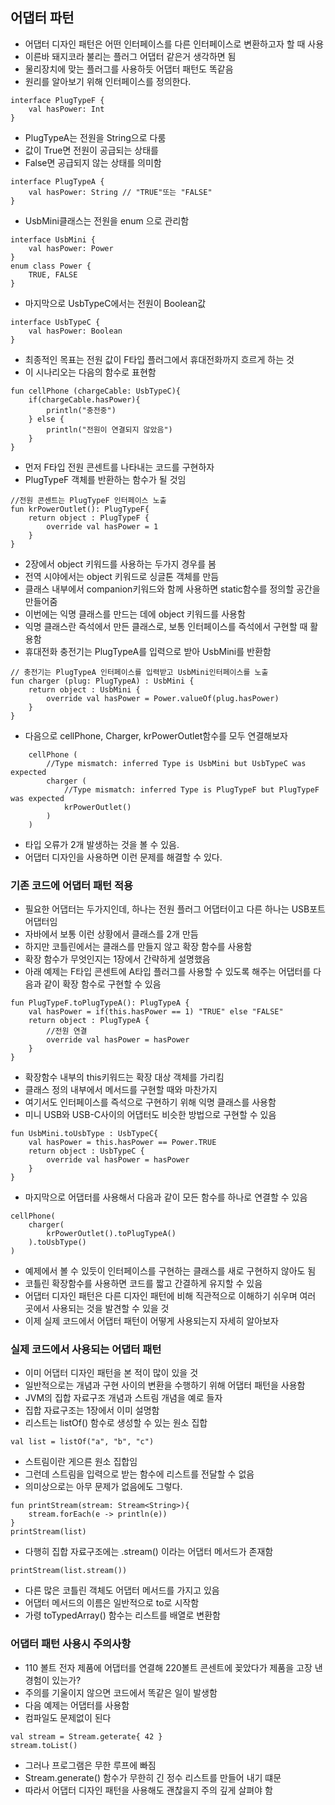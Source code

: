 ## 어댑터 파턴
- 어댑터 디자인 패턴은 어떤 인터페이스를 다른 인터페이스로 변환하고자 할 때 사용
- 이른바 돼지코라 불리는 플러그 어댑터 같은거 생각하면 됨
- 물리장치에 맞는 플러그를 사용하듯 어댑터 패턴도 똑같음
- 원리를 알아보기 위해 인터페이스를 정의한다.
```
interface PlugTypeF {
    val hasPower: Int
}
```
- PlugTypeA는 전원을 String으로 다룸
- 값이 True면 전원이 공급되는 상태를
- False면 공급되지 않는 상태를 의미함
```
interface PlugTypeA {
    val hasPower: String // "TRUE"또는 "FALSE"
}
```
- UsbMini클래스는 전원을 enum 으로 관리함
```
interface UsbMini {
    val hasPower: Power
}
enum class Power {
    TRUE, FALSE
}
```
- 마지막으로 UsbTypeC에서는 전원이 Boolean값
```
interface UsbTypeC {
    val hasPower: Boolean
}
```
- 최종적인 목표는 전원 값이 F타입 플러그에서 휴대전화까지 흐르게 하는 것
- 이 시나리오는 다음의 함수로 표현함
```
fun cellPhone (chargeCable: UsbTypeC){
    if(chargeCable.hasPower){
        println("충전중")
    } else {
        println("전원이 연결되지 않았음")
    }
}
```
- 먼저 F타입 전원 콘센트를 나타내는 코드를 구현하자
- PlugTypeF 객체를 반환하는 함수가 될 것임
```
//전원 콘센트는 PlugTypeF 인터페이스 노출
fun krPowerOutlet(): PlugTypeF{
    return object : PlugTypeF {
        override val hasPower = 1
    }
}
```
- 2장에서 object 키워드를 사용하는 두가지 경우를 봄
- 전역 시야에서는 object 키워드로 싱글톤 객체를 만듬
- 클래스 내부에서 companion키워드와 함께 사용하면 static함수를 정의할 공간을 만들어줌
- 이번에는 익명 클래스를 만드는 데에 object 키워드를 사용함
- 익명 클래스란 즉석에서 만든 클래스로, 보통 인터페이스를 즉석에서 구현할 때 활용함
- 휴대전화 충전기는 PlugTypeA를 입력으로 받아 UsbMini를 반환함
```
// 충전기는 PlugTypeA 인터페이스를 입력받고 UsbMini인터페이스를 노출
fun charger (plug: PlugTypeA) : UsbMini {
    return object : UsbMini {
        override val hasPower = Power.valueOf(plug.hasPower)
    }
}
```
- 다음으로 cellPhone, Charger, krPowerOutlet함수를 모두 연결해보자
```
    cellPhone (
        //Type mismatch: inferred Type is UsbMini but UsbTypeC was expected
        charger (
            //Type mismatch: inferred Type is PlugTypeF but PlugTypeF was expected
            krPowerOutlet()
        )
    )
```
- 타입 오류가 2개 발생하는 것을 볼 수 있음.
- 어댑터 디자인을 사용하면 이런 문제를 해결할 수 있다.

### 기존 코드에 어댑터 패턴 적용
- 필요한 어댑터는 두가지인데, 하나는 전원 플러그 어댑터이고 다른 하나는 USB포트 어댑터임
- 자바에서 보통 이런 상황에서 클래스를 2개 만듬
- 하지만 코틀린에서는 클래스를 만들지 않고 확장 함수를 사용함
- 확장 함수가 무엇인지는 1장에서 간략하게 설명했음
- 아래 예제는 F타입 콘센트에 A타입 플러그를 사용할 수 있도록 해주는 어댑터를 다음과 같이 확장 함수로 구현할 수 있음
```
fun PlugTypeF.toPlugTypeA(): PlugTypeA {
    val hasPower = if(this.hasPower == 1) "TRUE" else "FALSE"
    return object : PlugTypeA {
        //전원 연결
        override val hasPower = hasPower
    }
}
```
- 확장함수 내부의 this키워드는 확장 대상 객체를 가리킴
- 클래스 정의 내부에서 메서드를 구현할 때와 마찬가지
- 여기서도 인터페이스를 즉석으로 구현하기 위해 익명 클래스를 사용함
- 미니 USB와 USB-C사이의 어댑터도 비슷한 방법으로 구현할 수 있음
```
fun UsbMini.toUsbType : UsbTypeC{
    val hasPower = this.hasPower == Power.TRUE
    return object : UsbTypeC {
        override val hasPower = hasPower
    }
}
```
- 마지막으로 어댑터를 사용해서 다음과 같이 모든 함수를 하나로 연결할 수 있음

```
cellPhone(
    charger(
        krPowerOutlet().toPlugTypeA()
    ).toUsbType()
)
```
- 예제에서 볼 수 있듯이 인터페이스를 구현하는 클래스를 새로 구현하지 않아도 됨
- 코틀린 확장함수를 사용하면 코드를 짧고 간결하게 유지할 수 있음
- 어댑터 디자인 패턴은 다른 디자인 패턴에 비해 직관적으로 이해하기 쉬우며 여러 곳에서 사용되는 것을 발견할 수 있을 것
- 이제 실제 코드에서 어댑터 패턴이 어떻게 사용되는지 자세히 알아보자

### 실제 코드에서 사용되는 어댑터 패턴
- 이미 어댑터 디자인 패턴을 본 적이 많이 있을 것
- 일반적으로는 개념과 구현 사이의 변환을 수행하기 위해 어댑터 패턴을 사용함
- JVM의 집합 자료구조 개념과 스트림 개념을 예로 들자
- 집합 자료구조는 1장에서 이미 설명함
- 리스트는 listOf() 함수로 생성할 수 있는 원소 집합
```
val list = listOf("a", "b", "c")
```
- 스트림이란 게으른 원소 집합임
- 그런데 스트림을 입력으로 받는 함수에 리스트를 전달할 수 없음
- 의미상으로는 아무 문제가 없음에도 그렇다.
```
fun printStream(stream: Stream<String>){
    stream.forEach(e -> println(e))
}
printStream(list)
```
- 다행히 집합 자료구조에는 .stream() 이라는 어댑터 메서드가 존재함
```
printStream(list.stream())
```
- 다른 많은 코틀린 객체도 어댑터 메서드를 가지고 있음
- 어댑터 메서드의 이름은 일반적으로 to로 시작함
- 가령 toTypedArray() 함수는 리스트를 배열로 변환함

### 어댑터 패턴 사용시 주의사항
- 110 볼트 전자 제품에 어댑터를 연결해 220볼트 콘센트에 꽂았다가 제품을 고장 낸 경험이 있는가?
- 주의를 기울이지 않으면 코드에서 똑같은 일이 발생함
- 다음 예제는 어댑터를 사용함
- 컴파일도 문제없이 된다
```
val stream = Stream.geterate{ 42 }
stream.toList()
```
- 그러나 프로그램은 무한 루프에 빠짐
- Stream.generate() 함수가 무한히 긴 정수 리스트를 만들어 내기 떄문
- 따라서 어댑터 디자인 패턴을 사용해도 괜찮을지 주의 깊게 살펴야 함
